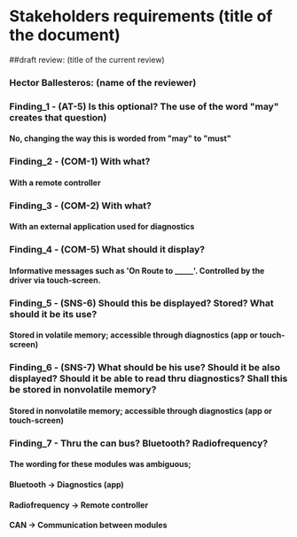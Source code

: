 # Stakeholders requirements (title of the document)
##draft review: (title of the current review)
### Hector Ballesteros: (name of the reviewer)
### Finding_1 - (AT-5) Is this optional? The use of the word "may" creates that question)
#### No, changing the way this is worded from "may" to "must"

### Finding_2 - (COM-1) With what?
#### With a remote controller

### Finding_3 - (COM-2) With what?
#### With an external application used for diagnostics

### Finding_4 - (COM-5) What should it display?
#### Informative messages such as 'On Route to _____'. Controlled by the driver via touch-screen.

### Finding_5 - (SNS-6) Should this be displayed? Stored? What should it be its use?
#### Stored in volatile memory; accessible through diagnostics (app or touch-screen)

### Finding_6 - (SNS-7) What should be his use? Should it be also displayed? Should it be able to read thru diagnostics? Shall this be stored in nonvolatile memory? 
#### Stored in nonvolatile memory; accessible through diagnostics (app or touch-screen)

### Finding_7 - Thru the can bus? Bluetooth? Radiofrequency?
#### The wording for these modules was ambiguous; 
#### Bluetooth  -> Diagnostics (app)
#### Radiofrequency -> Remote controller
#### CAN -> Communication between modules
